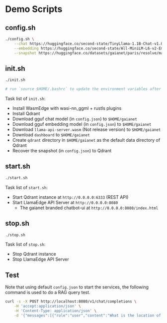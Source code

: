 # Demo Scripts

## config.sh

```bash
./config.sh \
    --chat https://huggingface.co/second-state/TinyLlama-1.1B-Chat-v1.0-GGUF/resolve/main/TinyLlama-1.1B-Chat-v1.0-Q5_K_M.gguf \
    --embedding https://huggingface.co/second-state/All-MiniLM-L6-v2-Embedding-GGUF/resolve/main/all-MiniLM-L6-v2-ggml-model-f16.gguf \
    --snapshot https://huggingface.co/datasets/gaianet/paris/resolve/main/paris_384_all-minilm-l6-v2_f16.snapshot
```

## init.sh

```bash
./init.sh

# run `source $HOME/.bashrc` to update the environment variables after running `init.sh`
```

Task list of `init.sh`:

- Install WasmEdge with wasi-nn_ggml + rustls plugins
- Install Qdrant
- Download gguf chat model (in `config.json`) to `$HOME/gaianet`
- Download gguf embedding model (in `config.json`) to `$HOME/gaianet`
- Download `llama-api-server.wasm` (Not release version) to `$HOME/gaianet`
- Download `dashboard` to `$HOME/gaianet`
- Create `qdrant` directory in `$HOME/gaianet` as the default data directory of Qdrant
- Recover the snapshot (in `config.json`) to Qdrant

## start.sh

```bash
./start.sh
```

Task list of `start.sh`:

- Start Qdrant instance at `http://0.0.0.0:6333` (REST API)
- Start LlamaEdge API Server at `http://0.0.0.0:8080`
  - The gaianet branded chatbot-ui at `http://0.0.0.0:8080/index.html`

## stop.sh

```bash
./stop.sh
```

Task list of `stop.sh`:

- Stop Qdrant instance
- Stop LlamaEdge API Server

## Test

Note that using default `config.json` to start the services, the following command is used to do a RAG query test.

```bash
curl -s -X POST http://localhost:8080/v1/chat/completions \
    -H 'accept:application/json' \
    -H 'Content-Type: application/json' \
    -d '{"messages":[{"role":"user","content":"What is the location of Paris, France on the Seine River?\n"}],"model":"TinyLlama-1.1B-Chat-v1.0-Q5_K_M","stream":false}'
```
